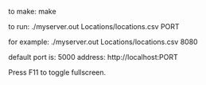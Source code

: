 to make:
make

to run:
./myserver.out Locations/locations.csv PORT

for example:
./myserver.out Locations/locations.csv 8080

default port is: 5000
address: http://localhost:PORT


Press F11 to toggle fullscreen.